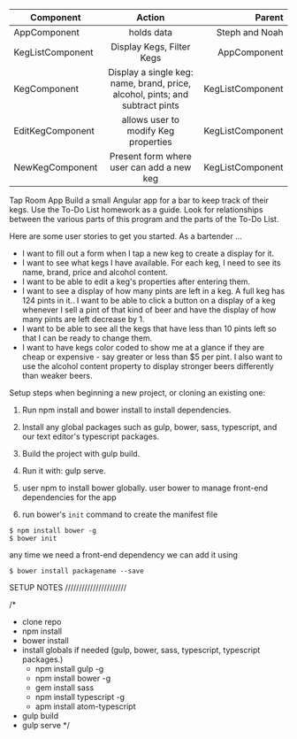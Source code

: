 | Component        | Action           | Parent  |
| ------------- |:-------------:| -----:|
| AppComponent      | holds data | Steph and Noah |
| KegListComponent      | Display Kegs, Filter Kegs      |   AppComponent |
| KegComponent | Display a single keg: name, brand, price, alcohol, pints; and subtract pints | KegListComponent |
| EditKegComponent      | allows user to modify Keg properties | KegListComponent |
| NewKegComponent      | Present form where user can add a new keg | KegListComponent |


Tap Room App
Build a small Angular app for a bar to keep track of their kegs. Use the To-Do List homework as a guide. Look for relationships between the various parts of this program and the parts of the To-Do List.

Here are some user stories to get you started. As a bartender ...

* I want to fill out a form when I tap a new keg to create a display for it.
* I want to see what kegs I have available. For each keg, I need to see its name, brand, price and alcohol content.
* I want to be able to edit a keg's properties after entering them.
* I want to see a display of how many pints are left in a keg. A full keg has 124 pints in it.. I want to be able to click a button on a display of a keg whenever I sell a pint of that kind of beer and have the display of how many pints are left decrease by 1.
* I want to be able to see all the kegs that have less than 10 pints left so that I can be ready to change them.
* I want to have kegs color coded to show me at a glance if they are cheap or expensive - say greater or less than $5 per pint. I also want to use the alcohol content property to display stronger beers differently than weaker beers.

Setup steps when beginning a new project, or cloning an existing one:
1. Run npm install and bower install to install dependencies.
2. Install any global packages such as gulp, bower, sass, typescript, and our text editor's typescript packages.
3. Build the project with gulp build.
4. Run it with: gulp serve.

1. user npm to install bower globally. user bower to manage front-end dependencies for the app
2. run bower's `init` command to create the manifest file
```
$ npm install bower -g
$ bower init
```
any time we need a front-end dependency we can add it using

```
$ bower install packagename --save
```
SETUP NOTES //////////////////////

/*
- clone repo
- npm install
- bower install
- install globals if needed (gulp, bower, sass, typescript, typescript packages.)
  - npm install gulp -g
  - npm install bower -g
  - gem install sass
  - npm install typescript -g
  - apm install atom-typescript
- gulp build
- gulp serve
*/
